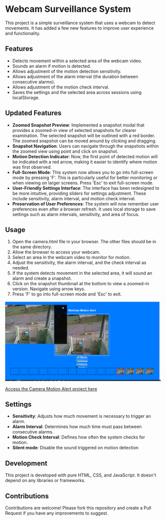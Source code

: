 # Webcam Surveillance System

This project is a simple surveillance system that uses a webcam to detect movements. It has added a few new features to improve user experience and functionality.

## Features

- Detects movement within a selected area of the webcam video.
- Sounds an alarm if motion is detected.
- Allows adjustment of the motion detection sensitivity.
- Allows adjustment of the alarm interval (the duration between consecutive alarms).
- Allows adjustment of the motion check interval.
- Saves the settings and the selected area across sessions using localStorage.

## Updated Features

- **Zoomed Snapshot Preview**: Implemented a snapshot modal that provides a zoomed-in view of selected snapshots for clearer examination. The selected snapshot will be outlined with a red border. The zoomed snapshot can be moved around by clicking and dragging.
- **Snapshot Navigation**: Users can navigate through the snapshots within the zoomed view using point and click on snapshot.
- **Motion Detection Indicator**: Now, the first point of detected motion will be indicated with a red arrow, making it easier to identify where motion was first observed.
- **Full-Screen Mode**: This system now allows you to go into full-screen mode by pressing 'F'. This is particularly useful for better monitoring or when viewing on larger screens. Press 'Esc' to exit full-screen mode.
- **User-Friendly Settings Interface**: The interface has been redesigned to be more intuitive, providing sliders for settings adjustment. These include sensitivity, alarm interval, and motion check interval.
- **Preservation of User Preferences**: The system will now remember user preferences even after a browser refresh. It uses local storage to save settings such as alarm intervals, sensitivity, and area of focus.



## Usage

1. Open the camera.html file in your browser. The other files should be in the same directory.
2. Allow the browser to access your webcam.
3. Select an area in the webcam video to monitor for motion.
4. Adjust the sensitivity, the alarm interval, and the check interval as needed.
5. If the system detects movement in the selected area, it will sound an alarm and create a snapshot.
6. Click on the snapshot thumbnail at the bottom to view a zoomed-in version. Navigate using arrow keys.
7. Press 'F' to go into full-screen mode and 'Esc' to exit.

![Screenshot of the application](/screenshot2.jpg)

[Access the Camera Motion Alert project here](https://mperotto.github.io/WebCamMotionAlert/camera.html)

## Settings

- **Sensitivity**: Adjusts how much movement is necessary to trigger an alarm.
- **Alarm Interval**: Determines how much time must pass between consecutive alarms.
- **Motion Check Interval**: Defines how often the system checks for motion.
- **Silent mode**: Disable the sound triggered on motion detection

## Development

This project is developed with pure HTML, CSS, and JavaScript. It doesn't depend on any libraries or frameworks.

## Contributions

Contributions are welcome! Please fork this repository and create a Pull Request if you have any improvements to suggest.
